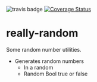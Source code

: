 ![travis badge](https://travis-ci.org/soggybag/really-random.svg?branch=master)
[![Coverage Status](https://coveralls.io/repos/github/soggybag/really-random/badge.svg?branch=master)](https://coveralls.io/github/soggybag/really-random?branch=master)

# really-random

Some random number utilities.

- Generates random numbers
  - In a random
  - Random Bool true or false

